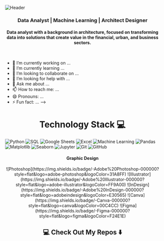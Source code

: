 
![Header](https://github.com/mfcoronar/mfcoronar/blob/main/Hi!I%E2%80%99mFernanda.png) 

<h3 align="center">Data Analyst | Machine Learning | Architect Designer </h3>

<h4 align="center">Data analyst with a background in architecture, focused on transforming data into solutions that create value in the financial, urban, and business sectors.</h4>
<br>

- 🔭 I’m currently working on ...
- 🌱 I’m currently learning ...
- 👯 I’m looking to collaborate on ...
- 🤔 I’m looking for help with ...
- 💬 Ask me about ...
- 📫 How to reach me: ...
- 😄 Pronouns: ...
- ⚡ Fun fact: ...
-->
<h1 align="center">Technology Stack 💻  </h1>

![Python](https://img.shields.io/badge/-Python-000000?style=flat&logo=python)
![SQL](https://img.shields.io/badge/-SQL-000000?style=flat&logo=postgresql)
![Google Sheets](https://img.shields.io/badge/-Google%20Sheets-000000?style=flat&logo=googlesheets&logoColor=34A853)
![Excel](https://img.shields.io/badge/-Excel-000000?style=flat&logo=microsoft-excel&logoColor=217346)
![Machine Learning](https://img.shields.io/badge/-Machine%20Learning-000000?style=flat&logo=scikit-learn)
![Pandas](https://img.shields.io/badge/-Pandas-000000?style=flat&logo=pandas)
![Matplotlib](https://img.shields.io/badge/-Matplotlib-000000?style=flat&logo=plotly)
![Seaborn](https://img.shields.io/badge/-Seaborn-000000?style=flat&logo=python)
![Jupyter](https://img.shields.io/badge/-Jupyter-000000?style=flat&logo=jupyter)
![Git](https://img.shields.io/badge/-Git-000000?style=flat&logo=git)
![GitHub](https://img.shields.io/badge/-GitHub-000000?style=flat&logo=github)

<h4 align="center"> Graphic Design </h4>
<p align="center">
![Photoshop](https://img.shields.io/badge/-Adobe%20Photoshop-000000?style=flat&logo=adobe-photoshop&logoColor=31A8FF)
![Illustrator](https://img.shields.io/badge/-Adobe%20Illustrator-000000?style=flat&logo=adobe-illustrator&logoColor=FF9A00)
![InDesign](https://img.shields.io/badge/-Adobe%20InDesign-000000?style=flat&logo=adobeindesign&logoColor=E30565)
![Canva](https://img.shields.io/badge/-Canva-000000?style=flat&logo=canva&logoColor=00C4CC)
![Figma](https://img.shields.io/badge/-Figma-000000?style=flat&logo=figma&logoColor=F24E1E)



<h2  align="center">💻 Check Out My Repos ⬇️ </h2>
